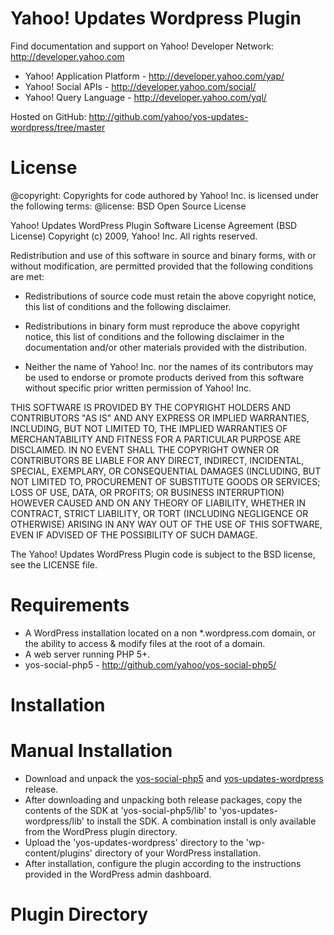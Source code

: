 Yahoo! Updates Wordpress Plugin
==========================

Find documentation and support on Yahoo! Developer Network: http://developer.yahoo.com

 * Yahoo! Application Platform - http://developer.yahoo.com/yap/
 * Yahoo! Social APIs - http://developer.yahoo.com/social/
 * Yahoo! Query Language - http://developer.yahoo.com/yql/

Hosted on GitHub: http://github.com/yahoo/yos-updates-wordpress/tree/master

License
=======

@copyright: Copyrights for code authored by Yahoo! Inc. is licensed under the following terms:
@license:   BSD Open Source License

Yahoo! Updates WordPress Plugin
Software License Agreement (BSD License)
Copyright (c) 2009, Yahoo! Inc.
All rights reserved.

Redistribution and use of this software in source and binary forms, with
or without modification, are permitted provided that the following
conditions are met:

* Redistributions of source code must retain the above
  copyright notice, this list of conditions and the
  following disclaimer.

* Redistributions in binary form must reproduce the above
  copyright notice, this list of conditions and the
  following disclaimer in the documentation and/or other
  materials provided with the distribution.

* Neither the name of Yahoo! Inc. nor the names of its
  contributors may be used to endorse or promote products
  derived from this software without specific prior
  written permission of Yahoo! Inc.

THIS SOFTWARE IS PROVIDED BY THE COPYRIGHT HOLDERS AND CONTRIBUTORS "AS IS"
AND ANY EXPRESS OR IMPLIED WARRANTIES, INCLUDING, BUT NOT LIMITED TO, THE
IMPLIED WARRANTIES OF MERCHANTABILITY AND FITNESS FOR A PARTICULAR PURPOSE ARE
DISCLAIMED. IN NO EVENT SHALL THE COPYRIGHT OWNER OR CONTRIBUTORS BE LIABLE
FOR ANY DIRECT, INDIRECT, INCIDENTAL, SPECIAL, EXEMPLARY, OR CONSEQUENTIAL
DAMAGES (INCLUDING, BUT NOT LIMITED TO, PROCUREMENT OF SUBSTITUTE GOODS OR
SERVICES; LOSS OF USE, DATA, OR PROFITS; OR BUSINESS INTERRUPTION) HOWEVER
CAUSED AND ON ANY THEORY OF LIABILITY, WHETHER IN CONTRACT, STRICT LIABILITY,
OR TORT (INCLUDING NEGLIGENCE OR OTHERWISE) ARISING IN ANY WAY OUT OF THE USE
OF THIS SOFTWARE, EVEN IF ADVISED OF THE POSSIBILITY OF SUCH DAMAGE.


The Yahoo! Updates WordPress Plugin code is subject to the BSD license, see the LICENSE file.


Requirements
============
 * A WordPress installation located on a non *.wordpress.com domain, or the ability to access & modify files at the root of a domain.
 * A web server running PHP 5+.
 * yos-social-php5 - http://github.com/yahoo/yos-social-php5/

Installation
============

Manual Installation
=====
* Download and unpack the [yos-social-php5](http://github.com/yahoo/yos-social-php5/) and [yos-updates-wordpress](https://github.com/yahoo/yos-updates-wordpress/) release. 
* After downloading and unpacking both release packages, copy the contents of the SDK at 'yos-social-php5/lib'
to 'yos-updates-wordpress/lib' to install the SDK. A combination install is only available from the WordPress plugin directory.
* Upload the 'yos-updates-wordpress' directory to the 'wp-content/plugins' directory of your WordPress installation.
* After installation, configure the plugin according to the instructions provided in the WordPress admin dashboard.

Plugin Directory
=====